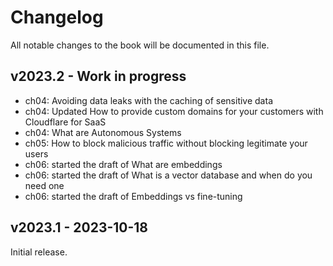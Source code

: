 # Changelog

All notable changes to the book will be documented in this file.


## v2023.2 - Work in progress



- ch04: Avoiding data leaks with the caching of sensitive data
- ch04: Updated How to provide custom domains for your customers with Cloudflare for SaaS
- ch04: What are Autonomous Systems
- ch05: How to block malicious traffic without blocking legitimate your users
- ch06: started the draft of What are embeddings
- ch06: started the draft of What is a vector database and when do you need one
- ch06: started the draft of Embeddings vs fine-tuning

## v2023.1 - 2023-10-18

Initial release.
